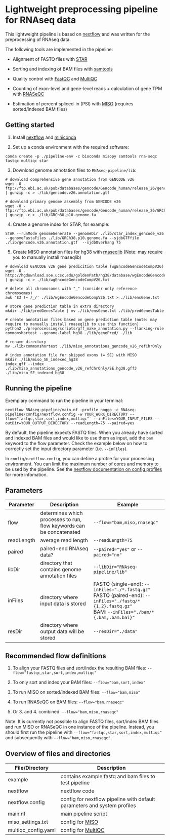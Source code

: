 # Lightweight preprocessing pipeline for RNAseq data

This lightweight pipeline is based on [nextflow](https://www.nextflow.io/) and was written for the preprocessing of RNAseq data. 

The following tools are implemented in the pipeline:

- Alignment of FASTQ files with [STAR](https://github.com/alexdobin/STAR)

- Sorting and indexing of BAM files with [samtools](http://www.htslib.org/) 

- Quality control with [FastQC](https://www.bioinformatics.babraham.ac.uk/projects/fastqc/) and [MultiQC](https://multiqc.info/) 

- Counting of exon-level and gene-level reads + calculation of gene TPM with [RNASeQC](https://github.com/getzlab/rnaseqc) 

- Estimation of percent spliced-in (PSI) with [MISO](https://miso.readthedocs.io/en/fastmiso/) (requires sorted/indexed BAM files)

## Getting started

1. Install [nextflow](https://www.nextflow.io/docs/latest/getstarted.html) and [miniconda](https://docs.conda.io/en/latest/miniconda.html) 

2. Set up a conda environment with the required software: 

`conda create -p ./pipeline-env -c bioconda misopy samtools rna-seqc fastqc multiqc star`

3. Download genome annotation files to `RNAseq-pipeline/lib`:
```
# download comprehensive gene annotation from GENCODE v26
wget -O - ftp://ftp.ebi.ac.uk/pub/databases/gencode/Gencode_human/release_26/gencode.v26.annotation.gtf.gz | gunzip -c > ./lib/gencode.v26.annotation.gtf

# download primary genome assembly from GENCODE v26
wget -O - ftp://ftp.ebi.ac.uk/pub/databases/gencode/Gencode_human/release_26/GRCh38.p10.genome.fa.gz | gunzip -c > ./lib/GRCh38.p10.genome.fa
```

4. Create a genome index for STAR, for example:

`STAR --runMode genomeGenerate --genomeDir ./lib/star_index_gencode_v26 --genomeFastaFiles ./lib/GRCh38.p10.genome.fa --sjdbGTFfile ./lib/gencode.v26.annotation.gtf  --sjdbOverhang 75`

5. Create MISO annotation files for hg38 with [rnaseqlib](https://rnaseqlib.readthedocs.io/en/clip/#creating-custom-gff-annotations-for-miso) (Note: may require you to manually install rnaseqlib)
```
# download GENCODE v26 gene predicition table (wgEncodeGencodeCompV26)
wget -O - http://hgdownload.soe.ucsc.edu/goldenPath/hg38/database/wgEncodeGencodeCompV26.txt.gz | gunzip -c > ./lib/wgEncodeGencodeCompV26.txt

# delete all chromosomes with "_" (consider only reference chromosomes)
awk '$3 !~ /_/' ./lib/wgEncodeGencodeCompV26.txt > ./lib/ensGene.txt

# store gene prediction table in extra directory
mkdir ./lib/predGenesTable | mv ./lib/ensGene.txt ./lib/predGenesTable

# create annotation files based on gene prediction table (note: may require to manually install rnaseqlib to use this function)
python2 ./preprocessing/scripts/gff_make_annotation.py --flanking-rule commonshortest --genome-label hg38 ./lib/genePred/ ./lib

# rename directory
mv ./lib/commonshortest ./lib/miso_annotations_gencode_v26_refChrOnly

# index annotation file for skipped exons (= SE) with MISO
mkdir ./lib/miso_SE_indexed_hg38
index_gff --index ./lib/miso_annotations_gencode_v26_refChrOnly/SE.hg38.gff3 ./lib/miso_SE_indexed_hg38
```

## Running the pipeline

Exemplary command to run the pipeline in your terminal:
```
nextflow RNAseq-pipeline/main.nf -profile noggo -c RNAseq-pipeline/config/nextflow.config -w YOUR_WORK_DIRECTORY --flow="fastqc,star,sort,index,multiqc"` --inFiles=YOUR_INPUT_FILES --outDir=YOUR_OUTPUT_DIRECTORY --readLength=75 --paired=yes
```

By default, the pipeline expects FASTQ files. When you already have sorted and indexed BAM files and would like to use them as input, add the `bam` keyword to the flow parameter. Check the example below on how to correctly set the input directory parameter (i.e. `--inFiles`). 

In `config/nextflow.config`, you can define a profile for your processing environment. You can limit the maximum number of cores and memory to be used by the pipeline. See the [nextflow documentation on config profiles](https://www.nextflow.io/docs/latest/config.html#config-profiles) for more infomation.

## Parameters

| Parameter     | Description                  | Example                                            |
|---------------|------------------------------|----------------------------------------------------|
| flow          |  determines which processes to run, flow keywords can be concatenated | `--flow="bam,miso,rnaseqc"` |
| readLength    |  average read length | `--readLength=75` |
| paired        |  paired-end RNAseq data? | `--paired="yes"` or `--paired="no"` | 
| libDir        |  directory that contains genome annotation files | `--libDir="RNAseq-pipeline/lib"` |
| inFiles       |  directory where input data is stored | FASTQ (single-end): `--inFiles="./*.fastq.gz"`<br> FASTQ (paired-end): `--inFiles="./fastq/*{1,2}.fastq.gz"` <br> BAM: `--inFiles="./bam/*{.bam,.bam.bai}"` |                     
| resDir        |  directory where output data will be stored  | `--resDir="./data"` | 

## Recommended flow definitions

1. To align your FASTQ files and sort/index the resulting BAM files: `--flow="fastqc,star,sort,index,multiqc"`

2. To only sort and index your BAM files: `--flow="bam,sort,index"`

3. To run MISO on sorted/indexed BAM files: `--flow="bam,miso"`

4. To run RNASeQC on BAM files: `--flow="bam,rnaseqc"`

5. Or 3. and 4. combined: `--flow="bam,miso,rnaseqc"`

Note: It is currently not possible to align FASTQ files, sort/index BAM files and run MISO or RNASeQC in one instance of the pipeline. Instead, you should first run the pipeline with `--flow="fastqc,star,sort,index,multiqc"` and subsequently with `--flow="bam,miso,rnaseqc"`.

## Overview of files and directories

| File/Directory| Description          |
|---------------|--------------------------------------------------------------------------|
| example      |  contains example fastq and bam files to test pipeline  |
| nextflow      |  nextflow code  |
| nextflow.config      |  config for nextflow pipeline with default parameters and system profiles  |
| main.nf      |  main pipeline script  |
| miso_settings.txt      |  config for [MISO](https://miso.readthedocs.io/en/fastmiso/)  |
| multiqc_config.yaml      |  config for [MultiQC](https://multiqc.info/)  |


